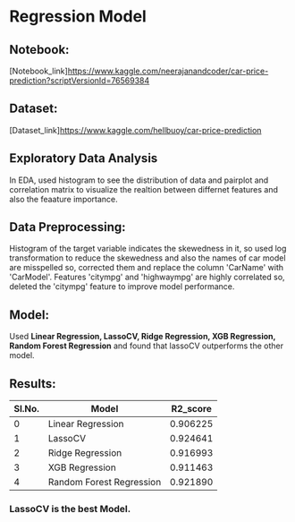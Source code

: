 # Regression Model

## Notebook:
  [Notebook_link]https://www.kaggle.com/neerajanandcoder/car-price-prediction?scriptVersionId=76569384
  
## Dataset:
  [Dataset_link]https://www.kaggle.com/hellbuoy/car-price-prediction

## Exploratory Data Analysis
  In EDA, used histogram to see the distribution of data and pairplot and correlation matrix to visualize the realtion between differnet features 
  and also the feaature importance.

## Data Preprocessing:
  Histogram of the target variable indicates the skewedness in it, so used log transformation to reduce the skewedness and also the names of car model are misspelled
  so, corrected them and replace the column 'CarName' with 'CarModel'. Features 'citympg' and 'highwaympg' are highly correlated so, deleted the 'citympg' feature to
  improve model performance.
  
## Model:
  Used **Linear Regression, LassoCV, Ridge Regression, XGB Regression, Random Forest Regression** and found that lassoCV outperforms the other model.

## Results:
  
|Sl.No. |        Model               | R2_score            |
|-----	|----------------------------|---------------------|
|   0	  |     Linear Regression      |  0.906225  	       |  
|   1	  |       LassoCV              |  0.924641	         |  
|   2	  |       Ridge  Regression    |  0.916993         	 |  
|   3   |      XGB Regression        |  0.911463           |
|   4   | Random Forest Regression   |  0.921890           |


### LassoCV is the best Model.
